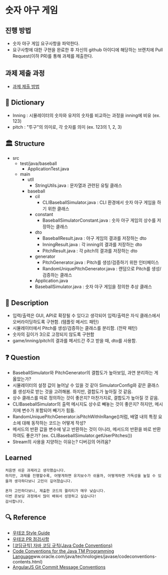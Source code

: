 # 숫자 야구 게임
## 진행 방법
* 숫자 야구 게임 요구사항을 파악한다.
* 요구사항에 대한 구현을 완료한 후 자신의 github 아이디에 해당하는 브랜치에 Pull Request(이하 PR)를 통해 과제를 제출한다.

## 과제 제출 과정
* [과제 제출 방법](https://github.com/next-step/nextstep-docs/tree/master/precourse)

## 📘 Dictionary
- Inning : 시뮬레이터의 숫자와 유저의 숫자를 비교하는 과정을 inning에 비유 (ex. 123)
- pitch : "투구"의 의미로, 각 숫자를 의미 (ex. 123의 1, 2, 3)

## 🏛️ Structure
  - src
    - test/java/baseball
      - ApplicationTest.java
    - main
      - utll
        - StringUtils.java : 문자열과 관련된 유틸 클래스
      - baseball
        - cil
          - CLIBaseballSimulator.java : CLI 환경에서 숫자 야구 게임을 하기 위한 클래스
        - constant
          - BaseballSimulatorConstant.java : 숫자 야구 게임의 상수를 저장하는 클래스
        - dto
          - BaseballResult.java : 야구 게임의 결과를 저장하는 dto
          - InningResult.java : 각 inning의 결과를 저장하는 dto
          - PitchResult.java : 각 pitch의 결과를 저장하는 dto
        - generator
          - PitchGenerator.java : Pitch를 생성/검증하기 위한 인터페이스 
          - RandomUniquePitchGenerator.java : 랜덤으로 Pitch를 생성/검증하는 클래스
        - Application.java
        - BaseballSimulator.java : 숫자 야구 게임을 정의한 추상 클래스
      
## 📄 Description
  - 입력/출력은 GUI, API로 확장될 수 있다고 생각되어 입력/출력은 자식 클래스에서 오버라이딩하도록 구현함. (템플릿 메서드 패턴)
  - 시뮬레이터에서 Pitch를 생성/검증하는 클래스를 분리함. (전략 패턴)
  - 숫자의 길이가 3으로 고정되지 않도록 구현함
  - game/inning/pitch의 결과를 메서드간 주고 받을 때, dto를 사용함.

## ❓ Question
  - BaseballSimulator와 PitchGenerator의 결합도가 높아보임, 과연 분리하는 게 옳았는가?
  - 시뮬레이터의 설정 값이 늘어날 수 있을 것 같아 SimulatorConfig와 같은 클래스를 생성자로 받는 것을 고려해봄. 하지만, 결합도가 높아질 것 같음.
  - 상수 클래스를 따로 정의하는 것이 좋은지? 마찬가지로, 결합도가 높아질 것 같음. 
  - CLIBaseballSimulator의 출력 메시지도 상수로 빼놓는 것이 좋은지? 하지만, 메시지에 변수가 포함되어 빼기가 힘듦. 
  - RandomUniquePitchGenerator.isPitchWithInRange()처럼, 배열 내의 특정 요소에 대해 동작하는 코드는 어떻게 작성?
  - 메서드의 반환 값을 변수에 넣고 반환하는 것이 아니라, 메서드의 반환을 바로 반환하여도 좋은가? (ex. CLIBaseballSimulator.getUserPitches())
  - Stream의 사용을 지양하는 이유는? 디버깅의 어려움?
  
## Learned
    처음엔 쉬운 과제라고 생각했습니다.
    하지만, 과제를 진행할수록, 어떻게하면 유지보수가 쉬울까, 어떻게하면 가독성을 높일 수 있을까 생각하다보니 고민이 깊어졌습니다.

    혼자 고민하다보니, 제출한 코드의 퀄리티가 매우 낮습니다.
    이번 온보딩 과정에서 많이 배워서 성장하고 싶습니다!
    감사합니다.

## 🔍 Reference
- [우테코 Style Guide](https://github.com/woowacourse/woowacourse-docs/tree/main/styleguide/java)
- [우테코 PR 점검사항](https://github.com/woowacourse/woowacourse-docs/blob/main/cleancode/pr_checklist.md)
- [[코딩규칙] 자바 코딩 규칙(Java Code Conventions)](https://myeonguni.tistory.com/1596)
- [Code Conventions for the Java TM Programming Language](https://www.oracle.com/java/technologies/javase/codeconventions-contents.html)ww.oracle.com/java/technologies/javase/codeconventions-contents.html)
- [AngularJS Git Commit Message Conventions](https://gist.github.com/stephenparish/9941e89d80e2bc58a153)

